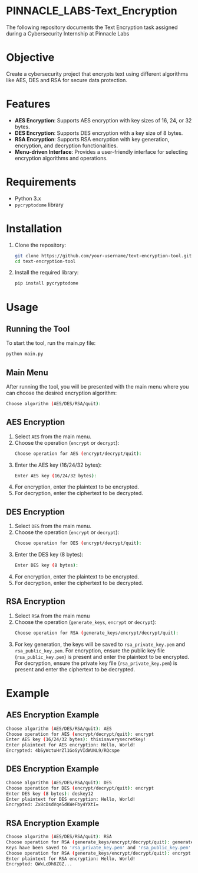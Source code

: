 # PINNACLE_LABS-Text_Encryption
The following repository documents the Text Encryption task assigned during a Cybersecurity Internship at Pinnacle Labs

# Objective
Create a cybersecurity project that encrypts text using different algorithms like AES, DES and RSA for secure data protection.

# Features
- **AES Encryption**: Supports AES encryption with key sizes of 16, 24, or 32 bytes.
- **DES Encryption**: Supports DES encryption with a key size of 8 bytes.
- **RSA Encryption**: Supports RSA encryption with key generation, encryption, and decryption functionalities.
- **Menu-driven Interface**: Provides a user-friendly interface for selecting encryption algorithms and operations.

# Requirements
- Python 3.x
- `pycryptodome` library

# Installation
1. Clone the repository:
   ```bash
   git clone https://github.com/your-username/text-encryption-tool.git
   cd text-encryption-tool
   ```
2. Install the required library:
   ```bash
   pip install pycryptodome
   ```

# Usage
## Running the Tool
To start the tool, run the main.py file:
```bash
python main.py
```

## Main Menu
After running the tool, you will be presented with the main menu where you can choose the desired encryption algorithm:
```bash
Choose algorithm (AES/DES/RSA/quit): 
```

## AES Encryption
1. Select `AES` from the main menu.
2. Choose the operation (`encrypt` or `decrypt`):
   ```bash
   Choose operation for AES (encrypt/decrypt/quit):
   ```
3. Enter the AES key (16/24/32 bytes):
   ```bash
   Enter AES key (16/24/32 bytes):
   ```
4. For encryption, enter the plaintext to be encrypted.
5. For decryption, enter the ciphertext to be decrypted.

## DES Encryption
1. Select `DES` from the main menu.
2. Choose the operation (`encrypt` or `decrypt`):
   ```bash
   Choose operation for DES (encrypt/decrypt/quit):
   ```
3. Enter the DES key (8 bytes):
   ```bash
   Enter DES key (8 bytes):
   ```
4. For encryption, enter the plaintext to be encrypted.
5. For decryption, enter the ciphertext to be decrypted.

## RSA Encryption
1. Select `RSA` from the main menu
2. Choose the operation (`generate_keys`, `encrypt` or `decrypt`):
   ```bash
   Choose operation for RSA (generate_keys/encrypt/decrypt/quit):
   ```
3. For key generation, the keys will be saved to `rsa_private_key.pem` and `rsa_public_key.pem`.
For encryption, ensure the public key file (`rsa_public_key.pem`) is present and enter the plaintext to be encrypted.
For decryption, ensure the private key file (`rsa_private_key.pem`) is present and enter the ciphertext to be decrypted.

# Example
## AES Encryption Example
```bash
Choose algorithm (AES/DES/RSA/quit): AES
Choose operation for AES (encrypt/decrypt/quit): encrypt
Enter AES key (16/24/32 bytes): thisisaverysecretkey!
Enter plaintext for AES encryption: Hello, World!
Encrypted: 4bSyWctuHrZl1GoSyVIdWUNL9/RQcspe
```

## DES Encryption Example
```bash
Choose algorithm (AES/DES/RSA/quit): DES
Choose operation for DES (encrypt/decrypt/quit): encrypt
Enter DES key (8 bytes): deskey12
Enter plaintext for DES encryption: Hello, World!
Encrypted: Zx8cDsdVqe5dKWeFby4YXtI=
```

## RSA Encryption Example
```bash
Choose algorithm (AES/DES/RSA/quit): RSA
Choose operation for RSA (generate_keys/encrypt/decrypt/quit): generate_keys
Keys have been saved to 'rsa_private_key.pem' and 'rsa_public_key.pem'
Choose operation for RSA (generate_keys/encrypt/decrypt/quit): encrypt
Enter plaintext for RSA encryption: Hello, World!
Encrypted: QWxLcDh8ZGZ...
```
